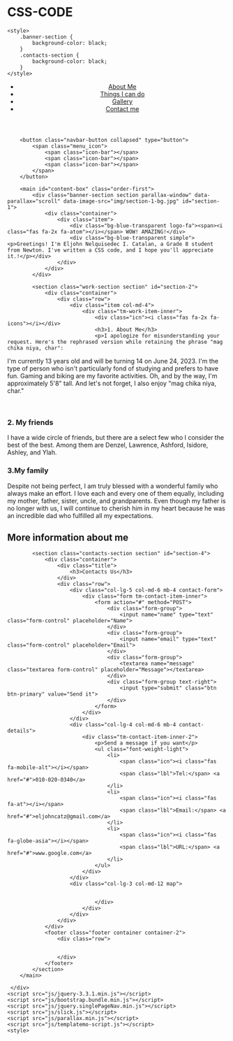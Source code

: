 # CSS-CODE
<html lang="en">
<head>
    <meta charset="utf-8" />
    <title>WOW! AMAZING!</title>
    <meta name="viewport" content="width=device-width, initial-scale=1">
    <link rel="preconnect" href="https://fonts.gstatic.com">
    <link href="https://fonts.googleapis.com/css2?family=Source+Sans+Pro:wght@300;400&display=swap" rel="stylesheet">
    <link rel="stylesheet" href="css/bootstrap.min.css" type="text/css" />
    <link rel="stylesheet" href="fontawesome/css/all.min.css" type="text/css" /> 
    <link rel="stylesheet" href="css/slick.css" type="text/css" />   
    <link rel="stylesheet" href="css/tooplate-simply-amazed.css" type="text/css" />

    <style>
        .banner-section {
            background-color: black;
        }
        .contacts-section {
            background-color: black;
        }
    </style>
</head>

<body>
   <div id="outer">
        <header class="header order-last" id="tm-header">
            <nav class="navbar">
                <div class="collapse navbar-collapse single-page-nav">
                    <ul class="navbar-nav">
                        <li class="nav-item">
                            <a class="nav-link" href="#section-1"><span class="icn"><i class="fas fa-2x fa-air-freshener"></i></span> About Me</a>
                        </li>
                        <li class="nav-item">
                            <a class="nav-link" href="#section-2"><span class="icn"><i class="fab fa-2x fa-battle-net"></i></span> Things I can do</a>
                        </li>
                        <li class="nav-item">
                            <a class="nav-link" href="#section-3"><span class="icn"><i class="far fa-2x fa-images"></i></span> Gallery</a>
                        </li>
                        <li class="nav-item">
                            <a class="nav-link" href="#section-4"><span class="icn"><i class="far fa-2x fa-comments"></i></span> Contact me</a>
                        </li>
                    </ul>
                </div>
            </nav>
        </header>
        
        <button class="navbar-button collapsed" type="button">
            <span class="menu_icon">
                <span class="icon-bar"></span>
                <span class="icon-bar"></span>
                <span class="icon-bar"></span>
            </span>
        </button>
        
        <main id="content-box" class="order-first">
            <div class="banner-section section parallax-window" data-parallax="scroll" data-image-src="img/section-1-bg.jpg" id="section-1">
                <div class="container">
                    <div class="item">
                        <div class="bg-blue-transparent logo-fa"><span><i class="fas fa-2x fa-atom"></i></span> WOW! AMAZING!</div>
                        <div class="bg-blue-transparent simple"><p>Greetings! I'm Eljohn Nelquisedec I. Catalan, a Grade 8 student from Newton. I've written a CSS code, and I hope you'll appreciate it.!</p></div>
                    </div>
                </div>
            </div>
        
            <section class="work-section section" id="section-2">
                <div class="container">
                    <div class="row">
                        <div class="item col-md-4">
                            <div class="tm-work-item-inner">
                                <div class="icn"><i class="fas fa-2x fa-icons"></i></div>
                                <h3>1. About Me</h3>
                                <p>I apologize for misunderstanding your request. Here's the rephrased version while retaining the phrase "mag chika niya, char":

I'm currently 13 years old and will be turning 14 on June 24, 2023. I'm the type of person who isn't particularly fond of studying and prefers to have fun. Gaming and biking are my favorite activities. Oh, and by the way, I'm approximately 5'8" tall. And let's not forget, I also enjoy "mag chika niya, char."</p>
                            </div>                        
                        </div>
                        <div class="item col-md-4 one">
                            <div class="tm-work-item-inner">
                                <div class="icn"><i class="fas fa-2x fa-tools"></i></div>
                                <h3>2. My friends</h3>
                                <p>I have a wide circle of friends, but there are a select few who I consider the best of the best. Among them are Denzel, Lawrence, Ashford, Isidore, Ashley, and Ylah.</p>
                            </div>
                        </div>
                        <div class="item col-md-4 two">
                            <div class="tm-work-item-inner">
                                <div class="icn"><i class="fab fa-2x fa-phoenix-framework"></i></div>
                                <h3>3.My family</h3>
                                <p>Despite not being perfect, I am truly blessed with a wonderful family who always make an effort. I love each and every one of them equally, including my mother, father, sister, uncle, and grandparents. Even though my father is no longer with us, I will continue to cherish him in my heart because he was an incredible dad who fulfilled all my expectations.</p>
                            </div>
                        </div>
                    </div>
                    <div class="title">
                        <h2>More information about me</h2>
                    </div>
                </div>
            </section>

         

            <section class="contacts-section section" id="section-4">
                <div class="container">
                    <div class="title">
                        <h3>Contacts Us</h3>
                    </div>
                    <div class="row">
                        <div class="col-lg-5 col-md-6 mb-4 contact-form">
                            <div class="form tm-contact-item-inner">
                                <form action="#" method="POST">
                                    <div class="form-group">
                                        <input name="name" type="text" class="form-control" placeholder="Name">
                                    </div>
                                    <div class="form-group">
                                        <input name="email" type="text" class="form-control" placeholder="Email">
                                    </div>
                                    <div class="form-group">
                                        <textarea name="message" class="textarea form-control" placeholder="Message"></textarea>
                                    </div>
                                    <div class="form-group text-right">
                                        <input type="submit" class="btn btn-primary" value="Send it">
                                    </div>
                                </form>
                            </div>
                        </div>
                        <div class="col-lg-4 col-md-6 mb-4 contact-details">
                            <div class="tm-contact-item-inner-2">
                                <p>Send a message if you want</p>
                                <ul class="font-weight-light">
                                    <li>
                                        <span class="icn"><i class="fas fa-mobile-alt"></i></span>
                                        <span class="lbl">Tel:</span> <a href="#">010-020-0340</a>
                                    </li>
                                    <li>
                                        <span class="icn"><i class="fas fa-at"></i></span>
                                        <span class="lbl">Email:</span> <a href="#">eljohncatz@gmail.com</a>
                                    </li>
                                    <li>
                                        <span class="icn"><i class="fas fa-globe-asia"></i></span>
                                        <span class="lbl">URL:</span> <a href="#">www.google.com</a>
                                    </li>
                                </ul>
                            </div>                        
                        </div>
                        <div class="col-lg-3 col-md-12 map">
                            
                                       
                                </div>
                            </div>
                        </div>
                    </div>                
                </div>
                <footer class="footer container container-2">
                    <div class="row"> 
                        
                        
                    </div>
                </footer>
            </section>
        </main>
		
     </div>
    <script src="js/jquery-3.3.1.min.js"></script>
    <script src="js/bootstrap.bundle.min.js"></script>
    <script src="js/jquery.singlePageNav.min.js"></script>
    <script src="js/slick.js"></script>
    <script src="js/parallax.min.js"></script>
    <script src="js/templatemo-script.js"></script>
	<style>
  
    
</style>
</head>
</body>
</html>


